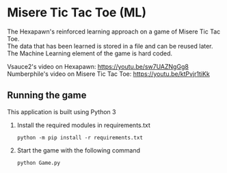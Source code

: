 # Misere Tic Tac Toe (ML)

The Hexapawn's reinforced learning approach on a game of Misere Tic Tac Toe.  
The data that has been learned is stored in a file and can be reused later.  
The Machine Learning element of the game is hard coded.

Vsauce2's video on Hexapawn: https://youtu.be/sw7UAZNgGg8  
Numberphile's video on Misere Tic Tac Toe: https://youtu.be/ktPvjr1tiKk

## Running the game

This application is built using Python 3


1. Install the required modules in requirements.txt

   ```
   python -m pip install -r requirements.txt
   ```

2. Start the game with the following command

   ```
   python Game.py
   ```
